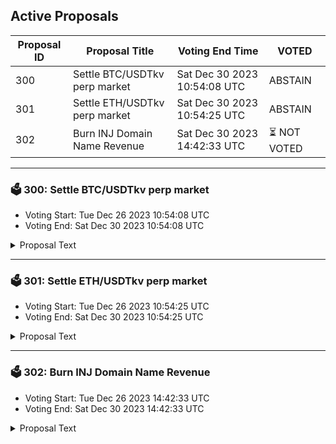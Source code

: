 ## Active Proposals

| Proposal ID | Proposal Title | Voting End Time | VOTED |
|-------------|----------------|-----------------|-------|
| 300 | Settle BTC/USDTkv perp market | Sat Dec 30 2023 10:54:08 UTC | ABSTAIN |
| 301 | Settle ETH/USDTkv perp market | Sat Dec 30 2023 10:54:25 UTC | ABSTAIN |
| 302 | Burn INJ Domain Name Revenue | Sat Dec 30 2023 14:42:33 UTC | ⏳ NOT VOTED |

---

### 🗳 300: Settle BTC/USDTkv perp market
- Voting Start: Tue Dec 26 2023 10:54:08 UTC
- Voting End: Sat Dec 30 2023 10:54:08 UTC

<details>
<summary>Proposal Text</summary>
 
This proposal, if passed, will settle the BTC/USDTkv Perp market on Injective Exchange dApps. The market will no longer have KAVA liquidity incentives after the current OLP epoch. The settlement price of open positions will be based on the oracle price when the proposal is passed.

- By voting YES on this proposal, you agree to settle the perp market mentioned above.

- By voting NO on the proposal, you do not support settling the perp market mentioned above.

- By voting NO WITH VETO, you find this proposal to be (1) spam, i.e., irrelevant to the Injective ecosystem, (2) disproportionately infringes on minority interests, or (3) violates or encourages violation of the rules of engagement as currently set out by Injective governance. If the number of ‘NoWithVeto’ votes is greater than a third of total votes, the proposal is rejected and the 500 INJ deposit is burned.

- By voting ABSTAIN, you wish to contribute to quorum while formally declining to vote either for or against the proposal.

Disclaimer: I am a member of the Injective Labs team.
</details>

---

### 🗳 301: Settle ETH/USDTkv perp market
- Voting Start: Tue Dec 26 2023 10:54:25 UTC
- Voting End: Sat Dec 30 2023 10:54:25 UTC

<details>
<summary>Proposal Text</summary>
 
This proposal, if passed, will settle the ETH/USDTkv Perp market on Injective Exchange dApps. The market will no longer have KAVA liquidity incentives after the current OLP epoch. The settlement price of open positions will be based on the oracle price when the proposal is passed.

- By voting YES on this proposal, you agree to settle the perp market mentioned above.

- By voting NO on the proposal, you do not support settling the perp market mentioned above.

- By voting NO WITH VETO, you find this proposal to be (1) spam, i.e., irrelevant to the Injective ecosystem, (2) disproportionately infringes on minority interests, or (3) violates or encourages violation of the rules of engagement as currently set out by Injective governance. If the number of ‘NoWithVeto’ votes is greater than a third of total votes, the proposal is rejected and the 500 INJ deposit is burned.

- By voting ABSTAIN, you wish to contribute to quorum while formally declining to vote either for or against the proposal.

Disclaimer: I am a member of the Injective Labs team.
</details>

---

### 🗳 302: Burn INJ Domain Name Revenue
- Voting Start: Tue Dec 26 2023 14:42:33 UTC
- Voting End: Sat Dec 30 2023 14:42:33 UTC

<details>
<summary>Proposal Text</summary>
 
Background

In September 2023, Injective launched the first native .inj domain with SPACE ID, enabling users to generate an INJ domain name for use across wallets, websites, dApps and more within the Injective ecosystem. Currently there are over 7,000 registrations, generating over ,000 revenue as registration fees.

Proposal

It was initially agreed upon that 50% of the generated revenue from INJ domain names would be shared with Injective Labs. This proposal recommends burning Injective Labs’s share of the revenue on-chain, commencing in December 2023, with subsequent burns occurring quarterly following the initial event.

The introduction of INJ 2.0 earlier this year allows any dApp across the ecosystem to participate in INJ burn auctions. Effectively, the passing of this proposal would send revenue from the sale of INJ domain names into the burn auction basket once every quarter.

Vote Impact

By voting YES on this proposal, you agree to burn Injective Labs’s on-chain revenue share from INJ domain names starting this December, and every quarter thereafter.

By voting NO on this proposal, you do not agree to burn Injective Labs’s on-chain revenue share from INJ domain names starting this December, and every quarter thereafter.

By voting NO WITH VETO on this proposal, you find this proposal to be (1) spam or irrelevant to the Injective ecosystem, (2) disproportionately infringes on minority interests, or (3) violates or encourages violation of the rules of engagement as currently set out by Injective governance. If the number of ‘NoWithVeto’ votes is greater than a third of total votes, the proposal is rejected and the 500 INJ deposit will be burned.

By voting ABSTAIN on this proposal, you wish to contribute to quorum while formally declining to vote either for or against the proposal.

Disclaimer: I am a member of the Injective Labs team.
</details>
